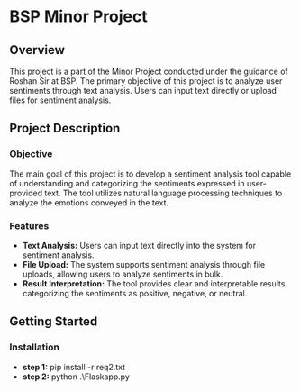 # BSP Minor Project

## Overview

This project is a part of the Minor Project conducted under the guidance of Roshan Sir at BSP. The primary objective of this project is to analyze user sentiments through text analysis. Users can input text directly or upload files for sentiment analysis.

## Project Description

### Objective

The main goal of this project is to develop a sentiment analysis tool capable of understanding and categorizing the sentiments expressed in user-provided text. The tool utilizes natural language processing techniques to analyze the emotions conveyed in the text.

### Features

- **Text Analysis:** Users can input text directly into the system for sentiment analysis.
- **File Upload:** The system supports sentiment analysis through file uploads, allowing users to analyze sentiments in bulk.
- **Result Interpretation:** The tool provides clear and interpretable results, categorizing the sentiments as positive, negative, or neutral.

## Getting Started


### Installation

- **step 1:**  pip install -r req2.txt
- **step 2:** python .\Flaskapp.py



